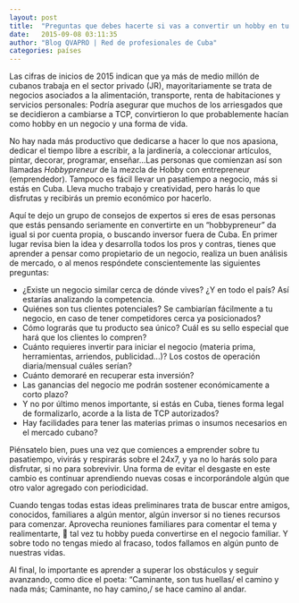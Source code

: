 ```yaml
---
layout: post
title:  "Preguntas que debes hacerte si vas a convertir un hobby en tu empleo."
date:   2015-09-08 03:11:35
author: "Blog QVAPRO | Red de profesionales de Cuba"
categories: países
---
```

Las cifras de inicios de 2015 indican que ya más de medio millón de cubanos trabaja en el sector privado (JR),
mayoritariamente se trata de negocios asociados a la alimentación, transporte, renta de habitaciones y servicios personales: 
Podría asegurar que muchos de los arriesgados que se decidieron a cambiarse a TCP, convirtieron lo que probablemente hacían 
como hobby en un negocio y una forma de vida.

No hay nada más productivo que dedicarse a hacer lo que nos apasiona, dedicar el tiempo libre a escribir, a la jardinería, 
a coleccionar artículos, pintar, decorar, programar, enseñar…Las personas que comienzan así son llamadas *Hobbypreneur* 
de la mezcla de Hobby con entrepreneur (emprendedor). Tampoco es fácil llevar un pasatiempo a negocio, más si estás en Cuba. 
Lleva mucho trabajo y creatividad, pero harás lo que disfrutas y recibirás un premio económico por hacerlo. 

Aquí te dejo un grupo de consejos de expertos si eres de esas personas que estás pensando seriamente en convertirte en un “hobbypreneur” da igual si por cuenta propia, o buscando inversor fuera de Cuba.
En primer lugar revisa bien la idea y desarrolla todos los pros y contras,  tienes que aprender a pensar como propietario de un negocio, realiza un buen análisis de mercado, o al menos respóndete conscientemente las siguientes preguntas:

*	¿Existe un negocio similar cerca de dónde vives? ¿Y en todo el país? Así estarías analizando la competencia.
*	Quiénes son tus clientes potenciales? Se cambiarían fácilmente a tu negocio, en caso de tener competidores cerca ya posicionados?
*	Cómo lograrás que tu producto sea único? Cuál es su sello especial que hará que los clientes lo compren? 
*	Cuánto requieres invertir para iniciar el negocio (materia prima, herramientas, arriendos, publicidad...)? Los costos de operación diaria/mensual cuáles serían? 
*	Cuánto demoraré en recuperar esta inversión? 
*	Las ganancias del negocio me podrán sostener económicamente a corto plazo?
*	Y no por último menos importante, si estás en Cuba, tienes forma legal de formalizarlo, acorde a la lista de TCP autorizados?
*	Hay facilidades para tener las materias primas o insumos necesarios en el mercado cubano?

Piénsatelo bien, pues una vez que comiences a emprender sobre tu pasatiempo, vivirás y respirarás sobre el 24x7, y ya no lo harás solo para disfrutar, si no para sobrevivir. Una forma de evitar el desgaste en este cambio es continuar aprendiendo nuevas cosas e incorporándole algún que otro valor agregado con periodicidad.

Cuando tengas todas estas ideas preliminares trata de buscar entre amigos, conocidos, familiares a algún mentor, algún inversor si no tienes recursos para comenzar. Aprovecha reuniones familiares para comentar el tema y realimentarte,  tal vez tu hobby pueda convertirse en el negocio familiar.
Y sobre todo no tengas miedo al fracaso, todos fallamos en algún punto de nuestras vidas. 

Al final, lo importante es aprender a superar los obstáculos y seguir avanzando, como dice el poeta:
“Caminante, son tus huellas/ el camino y nada más;
Caminante, no hay camino,/ se hace camino al andar.



